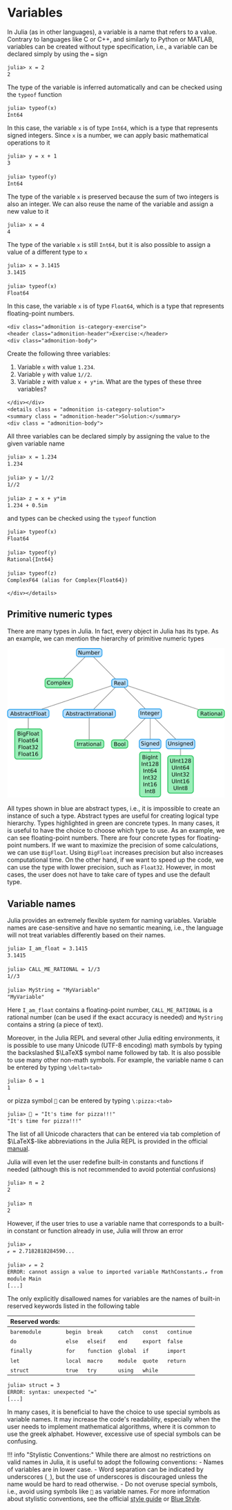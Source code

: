 # Variables

In Julia (as in other languages), a variable is a name that refers to a value. Contrary to languages like C or C++, and similarly to Python or MATLAB, variables can be created without type specification, i.e., a variable can be declared simply by using the `=` sign

```jldoctest var_declaration
julia> x = 2
2
```

The type of the variable is inferred automatically and can be checked using the `typeof` function

```jldoctest var_declaration
julia> typeof(x)
Int64
```

In this case, the variable `x` is of type `Int64`, which is a type that represents signed integers. Since `x` is a number, we can apply basic mathematical operations to it

```jldoctest var_declaration
julia> y = x + 1
3

julia> typeof(y)
Int64
```

The type of the variable `x` is preserved because the sum of two integers is also an integer. We can also reuse the name of the variable and assign a new value to it

```jldoctest var_declaration
julia> x = 4
4
```

The type of the variable `x` is still `Int64`, but it is also possible to assign a value of a different type to `x`

```jldoctest var_declaration
julia> x = 3.1415
3.1415

julia> typeof(x)
Float64
```

In this case, the variable `x` is of type `Float64`, which is a type that represents floating-point numbers.

```@raw html
<div class="admonition is-category-exercise">
<header class="admonition-header">Exercise:</header>
<div class="admonition-body">
```

Create the following three variables:
1. Variable `x` with value `1.234`.
2. Variable `y` with value `1//2`.
3. Variable `z` with value `x + y*im`.
What are the types of these three variables?

```@raw html
</div></div>
<details class = "admonition is-category-solution">
<summary class = "admonition-header">Solution:</summary>
<div class = "admonition-body">
```

All three variables can be declared simply by assigning the value to the given variable name

```jldoctest var_types
julia> x = 1.234
1.234

julia> y = 1//2
1//2

julia> z = x + y*im
1.234 + 0.5im
```

and types can be checked using the `typeof` function

```jldoctest var_types
julia> typeof(x)
Float64

julia> typeof(y)
Rational{Int64}

julia> typeof(z)
ComplexF64 (alias for Complex{Float64})
```

```@raw html
</div></details>
```

## Primitive numeric types

There are many types in Julia. In fact, every object in Julia has its type. As an example, we can mention the hierarchy of primitive numeric types

![](types.svg)

All types shown in blue are abstract types, i.e., it is impossible to create an instance of such a type. Abstract types are useful for creating logical type hierarchy. Types highlighted in green are concrete types. In many cases, it is useful to have the choice to choose which type to use. As an example, we can see floating-point numbers. There are four concrete types for floating-point numbers. If we want to maximize the precision of some calculations, we can use `BigFloat`. Using `BigFloat` increases precision but also increases computational time. On the other hand, if we want to speed up the code, we can use the type with lower precision, such as `Float32`. However, in most cases, the user does not have to take care of types and use the default type.

## Variable names

Julia provides an extremely flexible system for naming variables. Variable names are case-sensitive and have no semantic meaning, i.e., the language will not treat variables differently based on their names.

```jldoctest
julia> I_am_float = 3.1415
3.1415

julia> CALL_ME_RATIONAL = 1//3
1//3

julia> MyString = "MyVariable"
"MyVariable"
```

Here `I_am_float` contains a floating-point number, `CALL_ME_RATIONAL` is a rational number (can be used if the exact accuracy is needed) and `MyString` contains a string (a piece of text).

Moreover, in the Julia REPL and several other Julia editing environments, it is possible to use many Unicode (UTF-8 encoding) math symbols by typing the backslashed $\LaTeX$ symbol name followed by tab. It is also possible to use many other non-math symbols. For example, the variable name `δ` can be entered by typing `\delta<tab>`

```jldoctest
julia> δ = 1
1
```

or pizza symbol `🍕` can be entered by typing `\:pizza:<tab>`

```jldoctest
julia> 🍕 = "It's time for pizza!!!"
"It's time for pizza!!!"
```

The list of all Unicode characters that can be entered via tab completion of $\LaTeX$-like abbreviations in the Julia REPL is provided in the official [manual](https://docs.julialang.org/en/v1/manual/unicode-input/).

Julia will even let the user redefine built-in constants and functions if needed (although this is not recommended to avoid potential confusions)

```jldoctest
julia> π = 2
2

julia> π
2
```

However, if the user tries to use a variable name that corresponds to a built-in constant or function already in use, Julia will throw an error

```jldoctest
julia> ℯ
ℯ = 2.7182818284590...

julia> ℯ = 2
ERROR: cannot assign a value to imported variable MathConstants.ℯ from module Main
[...]
```

The only explicitly disallowed names for variables are the names of built-in reserved keywords listed in the following table

| Reserved words: |         |            |          |          |            |
| :---            | :---    | :---       | :---     | :---     | :---       |
| `baremodule`    | `begin` | `break`    | `catch`  | `const`  | `continue` |
| `do`            | `else`  | `elseif`   | `end`    | `export` | `false`    |
| `finally`       | `for`   | `function` | `global` | `if`     | `import`   |
| `let`           | `local` | `macro`    | `module` | `quote`  | `return`   |
| `struct`        | `true`  | `try`      | `using`  | `while`  |            |

```jldoctest
julia> struct = 3
ERROR: syntax: unexpected "="
[...]
```

In many cases, it is beneficial to have the choice to use special symbols as variable names. It may increase the code's readability, especially when the user needs to implement mathematical algorithms, where it is common to use the greek alphabet. However, excessive use of special symbols can be confusing.

!!! info "Stylistic Conventions:"
    While there are almost no restrictions on valid names in Julia, it is useful to adopt the following conventions:
    - Names of variables are in lower case.
    - Word separation can be indicated by underscores (`_`), but the use of underscores is discouraged unless the name would be hard to read otherwise.
    - Do not overuse special symbols, i.e., avoid using symbols like `🍕` as variable names.
    For more information about stylistic conventions, see the official [style guide](https://docs.julialang.org/en/v1/manual/style-guide/#Style-Guide-1) or [Blue Style](https://github.com/invenia/BlueStyle).
